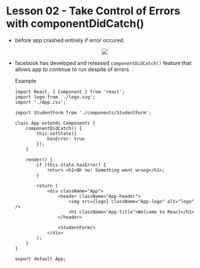 # Lesson 02 - Take Control of Errors with componentDidCatch()


- before app crashed entirely if error occured.

    <div style="text-align: center;">
        <img src="https://user-images.githubusercontent.com/6856382/71741444-2ac90300-2e1c-11ea-85ec-99d2d19bc7e8.png">
    </div>

- facebook has developed and released `componentDidCatch()` feature that allows app to continue to run despite of errors

    Example
    ```
    import React, { Component } from 'react';
    import logo from './logo.svg';
    import './App.css';

    import StudentForm from './components/StudentForm';

    class App extends Components {
        componentDidCatch() {
            this.setState({
                hasError: true
            });
        }

        render() {
            if (this.state.hasError) {
                return <h1>Oh no! Something went wrong</h1>;
            }

            return (
                <div className="App">
                    <header className="App-header">
                        <img src={logo} className="App-logo" alt="logo" />
                        <h1 className="App-title">Welcome to React</h1>
                    </header>

                    <StudentForm/>
                </div>
            );
        }
    }

    export default App;
    ```
